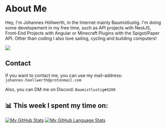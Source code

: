 # About Me
Hey, I'm Johannes Höllwerth, in the Internet mainly Baumistlustig. I'm doing some developement in my free time, such as API projects with NestJS,
Front-End Projects with Angular or Minecraft Plugins with the Spigot/Paper API. Other than coding I also love sailing, cycling and building computers!

![](https://komarev.com/ghpvc/?username=Baumistlustig&style=for-the-badge)

## Contact
If you want to contact me, you can use my mail-address: `johannes.hoellwerth@protonmail.com`

Also, you can DM me on Discord: `Baumistlustig#4200`

## 📊 This week I spent my time on:
[![My GitHub Stats](https://github-readme-stats.vercel.app/api/?username=baumistlustig&count_private=true&theme=tokyonight&showicons=true)]()
[![My GitHub Language Stats](https://github-readme-stats.vercel.app/api/top-langs/?username=baumistlustig&langs_count=5&theme=tokyonight)]()
